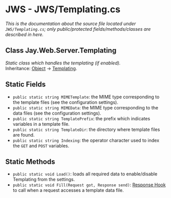 # JWS - JWS/Templating.cs
*This is the documentation about the source file located under `JWS/Templating.cs`; only public/protected fields/methods/classes are described in here.*

## Class Jay.Web.Server.Templating
*Static class which handles the templating (if enabled).*  
Inheritance: [Object](https://docs.microsoft.com/en-us/dotnet/api/system.object?view=net-5.0) -> [Templating](.).

## Static Fields
 - ``public static string MIMETemplate``: the MIME type corresponding to the template files (see the configuration settings).  
 - ``public static string MIMEData``: the MIME type corresponding to the data files (see the configuration settings).  
 - ``public static string TemplatePrefix``: the prefix which indicates variables in a template file.  
 - ``public static string TemplateDir``: the directory where template files are found.  
 - ``public static string Indexing``: the operator character used to index the ``GET`` and ``POST`` variables.

## Static Methods
 - ``public static void Load()``: loads all required data to enable/disable Templating from the settings.  
 - ``public static void Fill(Request got, Response send)``: [Response Hook](./Comms.md) to call when a request accesses a template data file.
